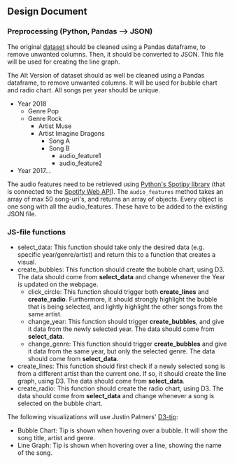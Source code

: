 ## Design Document

### Preprocessing (Python, Pandas --> JSON)
The original [dataset](https://data.world/kcmillersean/billboard-hot-100-1958-2017) should be cleaned using a Pandas dataframe, to remove unwanted columns. Then, it should be converted to JSON. This file will be used for creating the line graph.

The Alt Version of dataset should as well be cleaned using a Pandas dataframe, to remove unwanted columns. It will be used for bubble chart and radio chart. All songs per year should be unique.
* Year 2018
  * Genre Pop
  * Genre Rock
    * Artist Muse
    * Artist Imagine Dragons
      * Song A
      * Song B
        * audio_feature1
        * audio_feature2
* Year 2017...

The audio features need to be retrieved using [Python's Spotipy library](https://spotipy.readthedocs.io/en/latest/) (that is connected to the [Spotify Web API](https://developer.spotify.com/documentation/web-api/)). The `audio_features` method takes an array of max 50 song-uri's, and returns an array of objects. Every object is one song with all the audio_features. These have to be added to the existing JSON file.

### JS-file functions
* select_data: This function should take only the desired data (e.g. specific year/genre/artist) and return this to a function that creates a visual.
* create_bubbles: This function should create the bubble chart, using D3. The data should come from **select_data** and change whenever the Year is updated on the webpage.
  * click_circle: This function should trigger both **create_lines** and **create_radio**. Furthermore, it should strongly highlight the bubble that is being selected, and lightly highlight the other songs from the same artist.
  * change_year: This function should trigger **create_bubbles**, and give it data from the newly selected year. The data should come from **select_data**.
  * change_genre: This function should trigger **create_bubbles** and give it data from the same year, but only the selected genre. The data should come from **select_data**.
* create_lines: This function should first check if a newly selected song is from a different artist than the current one. If so, it should create the line graph, using D3. The data should come from **select_data**.
* create_radio: This function should create the radio chart, using D3. The data should come from **select_data** and change whenever a song is selected on the bubble chart.

The following visualizations will use Justin Palmers' [D3-tip](https://github.com/Caged/d3-tip):
* Bubble Chart: Tip is shown when hovering over a bubble. It will show the song title, artist and genre.
* Line Graph: Tip is shown when hovering over a line, showing the name of the song.
